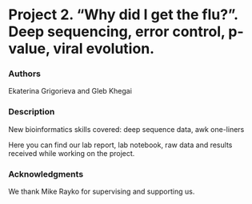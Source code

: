# Project 2. “Why did I get the flu?”. Deep sequencing, error control, p-value, viral evolution.

### Authors
Ekaterina Grigorieva and Gleb Khegai


### Description
New bioinformatics skills covered: deep sequence data, awk one-liners

Here you can find our lab report, lab notebook, raw data and results received while working on the project. 


### Acknowledgments
We thank Mike Rayko for supervising and supporting us.
